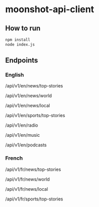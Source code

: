 # moonshot-api-client

## How to run

```bash
npm install
node index.js
```


## Endpoints

### English
/api/v1/en/news/top-stories

/api/v1/en/news/world

/api/v1/en/news/local

/api/v1/en/sports/top-stories

/api/v1/en/radio

/api/v1/en/music

/api/v1/en/podcasts


### French
/api/v1/fr/news/top-stories

/api/v1/fr/news/world

/api/v1/fr/news/local

/api/v1/fr/sports/top-stories
